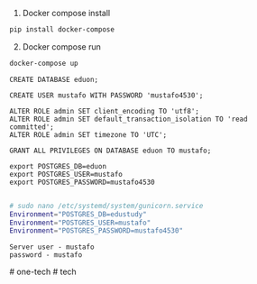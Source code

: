 1. Docker compose install
```bash
pip install docker-compose
```

2. Docker compose run
```bash
docker-compose up
```

```
CREATE DATABASE eduon;

CREATE USER mustafo WITH PASSWORD 'mustafo4530';

ALTER ROLE admin SET client_encoding TO 'utf8';
ALTER ROLE admin SET default_transaction_isolation TO 'read committed';
ALTER ROLE admin SET timezone TO 'UTC';

GRANT ALL PRIVILEGES ON DATABASE eduon TO mustafo;
```

```
export POSTGRES_DB=eduon
export POSTGRES_USER=mustafo
export POSTGRES_PASSWORD=mustafo4530
```

```bash

# sudo nano /etc/systemd/system/gunicorn.service
Environment="POSTGRES_DB=edustudy"
Environment="POSTGRES_USER=mustafo"
Environment="POSTGRES_PASSWORD=mustafo4530"
```

```
Server user - mustafo
password - mustafo
```
#   o n e - t e c h 
 
 #   t e c h 
 
 
